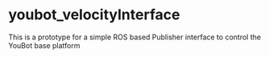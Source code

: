 # youbot_velocityInterface
This is a prototype for a simple ROS based Publisher interface to control the YouBot base platform

